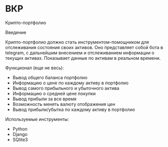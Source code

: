 # ВКР

Крипто-портфолио

Введение

Крипто-портфолио должно стать инструментом-помощником для отслеживания состояния своих активов.
Оно представляет собой бота в telegram, с дальнейшим внесением и отслеживанием информации о текущих активах. Показывает данные по активам в реальном времени.

Функционал (еще не весь):
- Вывод общего баланса портфолио
- Информацию о цене по каждому активу в портфолио
- Вывод самого прибыльного и убыточного актива
- Информацию о средней цене покупки
- Вывод прибыли за все время
- Возможность менять валюту отображения цен
- Вывод прибыли/убытка по каждому активу в портфолио


Используемые инструменты:
- Python
- Django
- SQlite3
